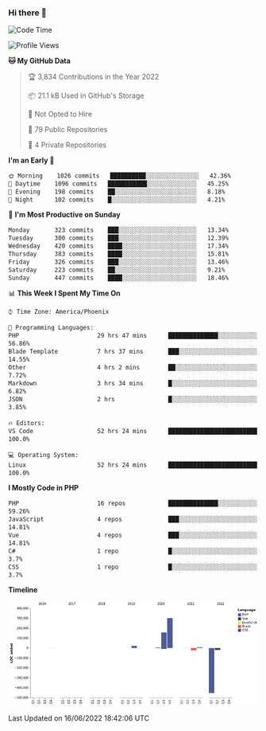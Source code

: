 ### Hi there 👋

<!--START_SECTION:waka-->
![Code Time](http://img.shields.io/badge/Code%20Time-0%20secs-blue)

![Profile Views](http://img.shields.io/badge/Profile%20Views-0-blue)

**🐱 My GitHub Data** 

> 🏆 3,834 Contributions in the Year 2022
 > 
> 📦 21.1 kB Used in GitHub's Storage 
 > 
> 🚫 Not Opted to Hire
 > 
> 📜 79 Public Repositories 
 > 
> 🔑 4 Private Repositories  
 > 
**I'm an Early 🐤** 

```text
🌞 Morning    1026 commits   ██████████░░░░░░░░░░░░░░░   42.36% 
🌆 Daytime    1096 commits   ███████████░░░░░░░░░░░░░░   45.25% 
🌃 Evening    198 commits    ██░░░░░░░░░░░░░░░░░░░░░░░   8.18% 
🌙 Night      102 commits    █░░░░░░░░░░░░░░░░░░░░░░░░   4.21%

```
📅 **I'm Most Productive on Sunday** 

```text
Monday       323 commits    ███░░░░░░░░░░░░░░░░░░░░░░   13.34% 
Tuesday      300 commits    ███░░░░░░░░░░░░░░░░░░░░░░   12.39% 
Wednesday    420 commits    ████░░░░░░░░░░░░░░░░░░░░░   17.34% 
Thursday     383 commits    ████░░░░░░░░░░░░░░░░░░░░░   15.81% 
Friday       326 commits    ███░░░░░░░░░░░░░░░░░░░░░░   13.46% 
Saturday     223 commits    ██░░░░░░░░░░░░░░░░░░░░░░░   9.21% 
Sunday       447 commits    ████░░░░░░░░░░░░░░░░░░░░░   18.46%

```


📊 **This Week I Spent My Time On** 

```text
⌚︎ Time Zone: America/Phoenix

💬 Programming Languages: 
PHP                      29 hrs 47 mins      ██████████████░░░░░░░░░░░   56.86% 
Blade Template           7 hrs 37 mins       ███░░░░░░░░░░░░░░░░░░░░░░   14.55% 
Other                    4 hrs 2 mins        ██░░░░░░░░░░░░░░░░░░░░░░░   7.72% 
Markdown                 3 hrs 34 mins       █░░░░░░░░░░░░░░░░░░░░░░░░   6.82% 
JSON                     2 hrs               █░░░░░░░░░░░░░░░░░░░░░░░░   3.85%

🔥 Editors: 
VS Code                  52 hrs 24 mins      █████████████████████████   100.0%

💻 Operating System: 
Linux                    52 hrs 24 mins      █████████████████████████   100.0%

```

**I Mostly Code in PHP** 

```text
PHP                      16 repos            ██████████████░░░░░░░░░░░   59.26% 
JavaScript               4 repos             ███░░░░░░░░░░░░░░░░░░░░░░   14.81% 
Vue                      4 repos             ███░░░░░░░░░░░░░░░░░░░░░░   14.81% 
C#                       1 repo              █░░░░░░░░░░░░░░░░░░░░░░░░   3.7% 
CSS                      1 repo              █░░░░░░░░░░░░░░░░░░░░░░░░   3.7%

```


**Timeline**

![Chart not found](https://raw.githubusercontent.com/mikebronner/mikebronner/master/charts/bar_graph.png) 


 Last Updated on 16/06/2022 18:42:06 UTC
<!--END_SECTION:waka-->

<!--
**mikebronner/mikebronner** is a ✨ _special_ ✨ repository because its `README.md` (this file) appears on your GitHub profile.

Here are some ideas to get you started:

- 🔭 I’m currently working on ...
- 🌱 I’m currently learning ...
- 👯 I’m looking to collaborate on ...
- 🤔 I’m looking for help with ...
- 💬 Ask me about ...
- 📫 How to reach me: ...
- 😄 Pronouns: ...
- ⚡ Fun fact: ...
-->
